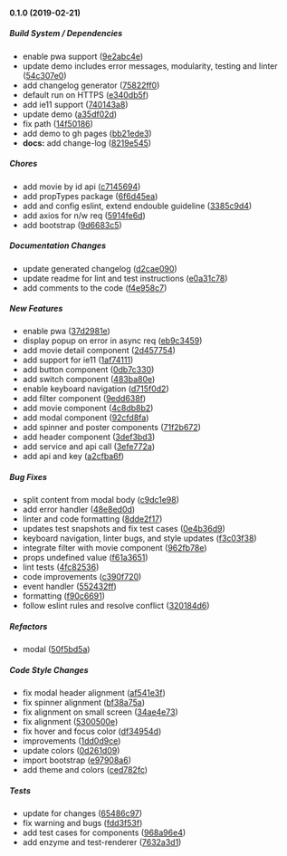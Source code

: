 #### 0.1.0 (2019-02-21)

##### Build System / Dependencies

*  enable pwa support ([9e2abc4e](https://github.com/online-edu/react-movies/commit/9e2abc4ee47cdc424d304e52ee1e43ecb4fe962b))
*  update demo includes error messages, modularity, testing and linter ([54c307e0](https://github.com/online-edu/react-movies/commit/54c307e0eb186dbaa3afa9422a2204f2cca1239e))
*  add changelog generator ([75822ff0](https://github.com/online-edu/react-movies/commit/75822ff086e91aea8364ed5de20f419fe69ce00b))
*  default run on HTTPS ([e340db5f](https://github.com/online-edu/react-movies/commit/e340db5f5053886ba6bbfbf0ef1d1805ce2497b9))
*  add ie11 support ([740143a8](https://github.com/online-edu/react-movies/commit/740143a847daf989fdbe26e8ee0d96c281dc5b6a))
*  update demo ([a35df02d](https://github.com/online-edu/react-movies/commit/a35df02d5bc30a3ad1e24d85be91f23a598f2300))
*  fix path ([14f50186](https://github.com/online-edu/react-movies/commit/14f501860aa276b50f1f30e893558a3df39bea4d))
*  add demo to gh pages ([bb21ede3](https://github.com/online-edu/react-movies/commit/bb21ede3f3e2c623ee27975da776edecd60ea1fc))
* **docs:**  add change-log ([8219e545](https://github.com/online-edu/react-movies/commit/8219e5452e1e1dc50e93169bff766e51b5003ce5))

##### Chores

*  add movie by id api ([c7145694](https://github.com/online-edu/react-movies/commit/c714569470cc99efc0411fec4e9ff065ac6cd84b))
*  add propTypes package ([6f6d45ea](https://github.com/online-edu/react-movies/commit/6f6d45ead667a321d82787fb46241df9b263606f))
*  add and config eslint, extend endouble  guideline ([3385c9d4](https://github.com/online-edu/react-movies/commit/3385c9d4d7be5b437ba445a48648d46eb344a878))
*  add axios for n/w req ([5914fe6d](https://github.com/online-edu/react-movies/commit/5914fe6db8d55df01f17c1d7f6e3945e248fd846))
*  add bootstrap ([9d6683c5](https://github.com/online-edu/react-movies/commit/9d6683c5c5a9345c83c51933caf06558b2874fcd))

##### Documentation Changes

*  update generated changelog ([d2cae090](https://github.com/online-edu/react-movies/commit/d2cae090c96895f95a35c8f353ff8dca35bc11b9))
*  update readme for lint and test instructions ([e0a31c78](https://github.com/online-edu/react-movies/commit/e0a31c78a104b33c321347c04987112322cd9197))
*  add comments to the code ([f4e958c7](https://github.com/online-edu/react-movies/commit/f4e958c7ffee164e2c34c7e82a9837d3e99a96f7))

##### New Features

*  enable pwa ([37d2981e](https://github.com/online-edu/react-movies/commit/37d2981e4d930ad035c9b1b603fa0cf3c681325c))
*  display popup on error in async req ([eb9c3459](https://github.com/online-edu/react-movies/commit/eb9c3459168c7100887baa5f4ecefc8bb96109ff))
*  add movie detail component ([2d457754](https://github.com/online-edu/react-movies/commit/2d45775458b4f15259f077f4d452ee00a4731dff))
*  add support for ie11 ([1af74111](https://github.com/online-edu/react-movies/commit/1af741111c14fe9cdfd9fa5d114da11c74bbb075))
*  add button component ([0db7c330](https://github.com/online-edu/react-movies/commit/0db7c330a522ed8a406284ff6ee5a201a90e6c0b))
*  add switch component ([483ba80e](https://github.com/online-edu/react-movies/commit/483ba80e82439a5284a9026325e11654ea3682eb))
*  enable keyboard navigation ([d715f0d2](https://github.com/online-edu/react-movies/commit/d715f0d227b6d77bf629656fd71a31b81f8ad744))
*  add filter component ([9edd638f](https://github.com/online-edu/react-movies/commit/9edd638f20a9d107e094bc948e7fd15ba920d7c8))
*  add movie component ([4c8db8b2](https://github.com/online-edu/react-movies/commit/4c8db8b2b5598dd6030ce0447149673b00f895a4))
*  add modal component ([92cfd8fa](https://github.com/online-edu/react-movies/commit/92cfd8fad56b84e871e117b750f2aa72de52ac8a))
*  add spinner and poster components ([71f2b672](https://github.com/online-edu/react-movies/commit/71f2b6729b91aea2f31a43883135b4274cd269c2))
*  add header component ([3def3bd3](https://github.com/online-edu/react-movies/commit/3def3bd38160012d413f4d451b003d7ee704cc8f))
*  add service and api call ([3efe772a](https://github.com/online-edu/react-movies/commit/3efe772af41e331a1f98cfc9a89e7b6c12a0be30))
*  add api and key ([a2cfba6f](https://github.com/online-edu/react-movies/commit/a2cfba6fd88699716d19416ade6886ea9a00deaf))

##### Bug Fixes

*  split content from modal body ([c9dc1e98](https://github.com/online-edu/react-movies/commit/c9dc1e98cbf3009850e641333168e79642136007))
*  add error handler ([48e8ed0d](https://github.com/online-edu/react-movies/commit/48e8ed0d6a2620d24116314d58b741d7a71d6208))
*  linter and code formatting ([8dde2f17](https://github.com/online-edu/react-movies/commit/8dde2f170e01df16bbf89473c55143435cc20554))
*  updates test snapshots and fix test cases ([0e4b36d9](https://github.com/online-edu/react-movies/commit/0e4b36d9eb4149457c97dc687c56b8415e0291d7))
*  keyboard navigation, linter bugs, and style updates ([f3c03f38](https://github.com/online-edu/react-movies/commit/f3c03f386f68e3dc047e8849eafa841c8336cf7c))
*  integrate filter with movie component ([962fb78e](https://github.com/online-edu/react-movies/commit/962fb78e13ad4e063c63abdeb5218819c8f2e0cc))
*  props undefined value ([f61a3651](https://github.com/online-edu/react-movies/commit/f61a36517bb8ff0bb95cb351b3d4bf31603de1f3))
*  lint tests ([4fc82536](https://github.com/online-edu/react-movies/commit/4fc825361b10093fa8c3d2217c17af4ab1b3a0cf))
*  code improvements ([c390f720](https://github.com/online-edu/react-movies/commit/c390f7205533b7a0cccf83d591ee7be0ee2b6482))
*  event handler ([552432ff](https://github.com/online-edu/react-movies/commit/552432ffa79408dc7b3df7ef05e02236d9119d0a))
*  formatting ([f90c6691](https://github.com/online-edu/react-movies/commit/f90c6691f1c16752b42cd91321aa12609f9bc56a))
*  follow eslint rules and resolve conflict ([320184d6](https://github.com/online-edu/react-movies/commit/320184d6e3903bb8f28b9521ec43283c09a14692))

##### Refactors

*  modal ([50f5bd5a](https://github.com/online-edu/react-movies/commit/50f5bd5a7c9590c97a682a65e355d1e8637069ca))

##### Code Style Changes

*  fix modal header alignment ([af541e3f](https://github.com/online-edu/react-movies/commit/af541e3f4c602f4a535bd90179a1e2aa9658421b))
*  fix spinner alignment ([bf38a75a](https://github.com/online-edu/react-movies/commit/bf38a75a56520c83d4ca6fa4e983c8ce32d87206))
*  fix alignment on small screen ([34ae4e73](https://github.com/online-edu/react-movies/commit/34ae4e73ab88b11625fb704ed938f3709cd7d0fe))
*  fix alignment ([5300500e](https://github.com/online-edu/react-movies/commit/5300500e3c31717d7dfdfd5e1f92572a7d11b7a8))
*  fix hover and focus color ([df34954d](https://github.com/online-edu/react-movies/commit/df34954dd592176a68d67ef385a27545a0d0ad24))
*  improvements ([1dd0d9ce](https://github.com/online-edu/react-movies/commit/1dd0d9cebe79c95b6598a99a2343c6cc7cc649c2))
*  update colors ([0d261d09](https://github.com/online-edu/react-movies/commit/0d261d09adeec0f817d4cbb9db822835b12fbe0b))
*  import bootstrap ([e97908a6](https://github.com/online-edu/react-movies/commit/e97908a6805c66a00f6d346516002272a3e35917))
*  add theme and colors ([ced782fc](https://github.com/online-edu/react-movies/commit/ced782fcad05b6d5e6daeb21be645d96a4ff2efe))

##### Tests

*  update for changes ([65486c97](https://github.com/online-edu/react-movies/commit/65486c97aa001014c44f582b584158826f21365b))
*  fix warning and bugs ([fdd3f53f](https://github.com/online-edu/react-movies/commit/fdd3f53f005e4396bb60d4609ca78a33706ba8b8))
*  add test cases for components ([968a96e4](https://github.com/online-edu/react-movies/commit/968a96e44ee80a7ec46892722a586241d5b8ab05))
*  add enzyme and test-renderer ([7632a3d1](https://github.com/online-edu/react-movies/commit/7632a3d1efe6bf8359bd310f1bee4c6b79bcaf12))

